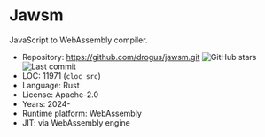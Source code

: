 # Jawsm

JavaScript to WebAssembly compiler.

* Repository:       https://github.com/drogus/jawsm.git <img src="https://img.shields.io/github/stars/drogus/jawsm?label=&style=flat-square" alt="GitHub stars" title="GitHub stars"><img src="https://img.shields.io/github/last-commit/drogus/jawsm?label=&style=flat-square" alt="Last commit" title="Last commit">
* LOC:              11971 (`cloc src`)
* Language:         Rust
* License:          Apache-2.0
* Years:            2024-
* Runtime platform: WebAssembly
* JIT:              via WebAssembly engine
